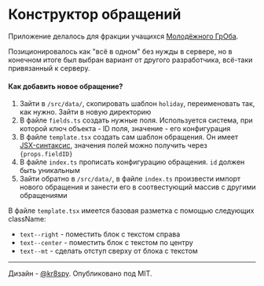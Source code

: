 # Конструктор обращений

Приложение делалось для фракции учащихся [Молодёжного ГрОба](https://civsoc.net/mgrob/).

Позиционировалось как "всё в одном" без нужды в сервере, но в конечном итоге был выбран вариант от другого разработчика, всё-таки привязанный к серверу.

#### Как добавить новое обращение?

1. Зайти в `/src/data/`, скопировать шаблон `holiday`, переименовать так, как нужно. Зайти в новую директорию
2. В файле `fields.ts` создать нужные поля. Используется система, при которой ключ объекта - ID поля, значение - его конфигурация
3. В файле `template.tsx` создать сам шаблон обращения. Он имеет [JSX-синтаксис](https://ru.reactjs.org/docs/introducing-jsx.html), значения полей можно получить через `{props.fieldID}`
4. В файле `index.ts` прописать конфигурацию обращения. `id` должен быть уникальным
5. Зайти обратно в `/src/data/`, в файле `index.ts` произвести импорт нового обращения и занести его в соотвестующий массив с другими обращениями

В файле `template.tsx` имеется базовая разметка с помощью следующих className:

-   `text--right` - поместить блок с текстом справа
-   `text--center` - поместить блок с текстом по центру
-   `text--mt` - сделать отступ сверху от блока с текстом

---

Дизайн - [@kr8spy](https://twitter.com/kr8spy). Опубликовано под MIT.
